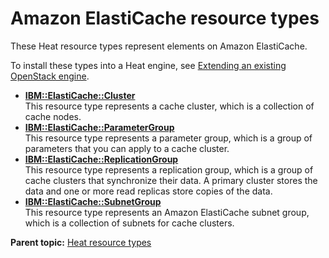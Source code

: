 # Amazon ElastiCache resource types

These Heat resource types represent elements on Amazon ElastiCache.

To install these types into a Heat engine, see [Extending an existing OpenStack engine](../../com.ibm.udeploy.install.doc/topics/extending_an_engine_for_openstack.md).

-   **[IBM::ElastiCache::Cluster](../../com.ibm.edt.heat.reference.doc/topics/res_ibm_elasticache_cluster.md)**  
This resource type represents a cache cluster, which is a collection of cache nodes.
-   **[IBM::ElastiCache::ParameterGroup](../../com.ibm.edt.heat.reference.doc/topics/res_ibm_elasticache_parametergroup.md)**  
This resource type represents a parameter group, which is a group of parameters that you can apply to a cache cluster.
-   **[IBM::ElastiCache::ReplicationGroup](../../com.ibm.edt.heat.reference.doc/topics/res_ibm_elasticache_replicationgroup.md)**  
This resource type represents a replication group, which is a group of cache clusters that synchronize their data. A primary cluster stores the data and one or more read replicas store copies of the data.
-   **[IBM::ElastiCache::SubnetGroup](../../com.ibm.edt.heat.reference.doc/topics/res_ibm_elasticache_subnetgroup.md)**  
This resource type represents an Amazon ElastiCache subnet group, which is a collection of subnets for cache clusters.

**Parent topic:** [Heat resource types](../../com.ibm.edt.heat.reference.doc/topics/ref_heat_types_ov.md)

